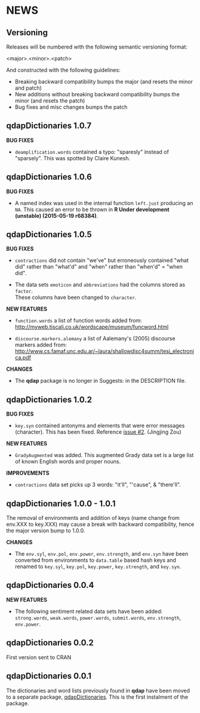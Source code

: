 NEWS 
====

Versioning
----------

Releases will be numbered with the following semantic versioning format:

&lt;major&gt;.&lt;minor&gt;.&lt;patch&gt;

And constructed with the following guidelines:

* Breaking backward compatibility bumps the major (and resets the minor 
  and patch)
* New additions without breaking backward compatibility bumps the minor 
  (and resets the patch)
* Bug fixes and misc changes bumps the patch



qdapDictionaries 1.0.7
----------------------------------------------------------------

**BUG FIXES**

* `deamplification.words` contained a typo: "sparesly" instead of "sparsely".
  This was spotted by Claire Kunesh.
  
qdapDictionaries 1.0.6
----------------------------------------------------------------

**BUG FIXES**

* A named index was used in the internal function `left.just` producing an `NA`.
  This caused an error to be thrown in **R Under development (unstable) (2015-05-19 r68384)**.


qdapDictionaries 1.0.5
----------------------------------------------------------------

**BUG FIXES**

* `contractions` did not contain "we've" but erroneously contained "what did" 
  rather than "what'd" and "when" rather than "when'd" = "when did".

* The data sets `emoticon` and `abbreviations` had the columns stored as `factor`.  
  These columns have been changed to `character`.

**NEW FEATURES**

* `function.words` a list of function words added from: <a href="http://myweb.tiscali.co.uk/wordscape/museum/funcword.html" target="_blank">http://myweb.tiscali.co.uk/wordscape/museum/funcword.html</a>

* `discourse.markers.alemany` a list of Aalemany's (2005) discourse markers 
  added from: <a href="http://www.cs.famaf.unc.edu.ar/~laura/shallowdisc4summ/tesi_electronica.pdf" target="_blank">http://www.cs.famaf.unc.edu.ar/~laura/shallowdisc4summ/tesi_electronica.pdf</a>

**CHANGES**

* The **qdap** package is no longer in Suggests: in the DESCRIPTION file.


qdapDictionaries 1.0.2
----------------------------------------------------------------

**BUG FIXES**

* `key.syn` contained antonyms and elements that were error messages (character).
  This has been fixed.  Reference <a href="https://github.com/trinker/qdapDictionaries/issues/2">issue #2</a>. (Jingjing Zou)

**NEW FEATURES**

* `GradyAugmented` was added.  This augmented Grady data set is a large list of 
 known English words and proper nouns.

**IMPROVEMENTS**

* `contractions` data set picks up 3 words: "it'll", "'cause", & "there'll".


qdapDictionaries 1.0.0 - 1.0.1
----------------------------------------------------------------

The removal of environments and addition of keys (name change from env.XXX to 
key.XXX) may cause a break with backward compatibility, hence the major version 
bump to 1.0.0.

**CHANGES**

* The `env.syl`, `env.pol`, `env.power`, `env.strength`, and `env.syn` have been 
  converted from environments to `data.table` based hash keys and renamed to 
  `key.syl`, `key.pol`, `key.power`, `key.strength`, and `key.syn`.


qdapDictionaries 0.0.4
----------------------------------------------------------------

**NEW FEATURES**

*  The following sentiment related data sets have been added: `strong.words`, 
  `weak.words`, `power.words`, `submit.words`, `env.strength`, `env.power`.


qdapDictionaries 0.0.2
----------------------------------------------------------------

First version sent to CRAN

qdapDictionaries 0.0.1
----------------------------------------------------------------

The dictionaries and word lists previously found in **qdap** have been moved to a separate package, <a href="https://github.com/trinker/qdapDictionaries" target="_blank">qdapDictionaries</a>.  This is the first instalment of the package.
